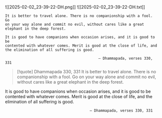![[2025-02-02_23-39-22-DH.png]]
![[2025-02-02_23-39-22-DH.txt]]

```
It is better to travel alone. There is no companionship with a fool. Go
on your way alone and commit no evil, without cares like a great
elephant in the deep forest.

It is good to have companions when occasion arises, and it is good to be
contented with whatever comes. Merit is good at the close of life, and
the elimination of all suffering is good.

                                           — Dhammapada, verses 330, 331

```

> [!quote] Dhammapada 330, 331
> It is better to travel alone. There is no companionship with a fool. Go
on your way alone and commit no evil, without cares like a great
elephant in the deep forest.
>
It is good to have companions when occasion arises, and it is good to be
contented with whatever comes. Merit is good at the close of life, and
the elimination of all suffering is good.


                                           — Dhammapada, verses 330, 331
